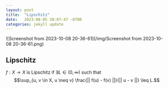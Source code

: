 ```yaml
---
layout: post
title:  "Lipschitz"
date:   2023-08-05 20:07:47 -0700
categories: jekyll update
---
```

![Screenshot from 2023-10-08 20-36-61](/img/Screenshot from 2023-10-08 20-36-61.png)

## Lipschitz
$f: X \to X$ is Lipschitz if $\exists L \in (0, \infty)$ such that
$$\sup_{u, v \in X, u \neq v} \frac{|| f(u) - f(v) ||}{|| u - v ||} \leq L.$$
